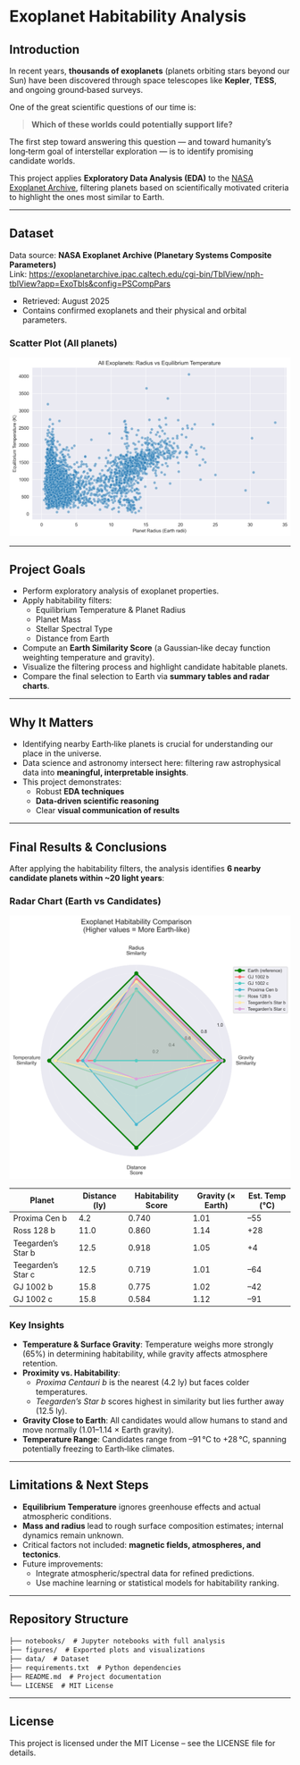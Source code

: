 # Exoplanet Habitability Analysis

## Introduction
In recent years, **thousands of exoplanets** (planets orbiting stars beyond our Sun) have been discovered through space telescopes like **Kepler**, **TESS**, and ongoing ground‑based surveys.  

One of the great scientific questions of our time is:  
> **Which of these worlds could potentially support life?**

The first step toward answering this question — and toward humanity’s long‑term goal of interstellar exploration — is to identify promising candidate worlds.  

This project applies **Exploratory Data Analysis (EDA)** to the [NASA Exoplanet Archive](https://exoplanetarchive.ipac.caltech.edu/cgi-bin/TblView/nph-tblView?app=ExoTbls&config=PSCompPars), filtering planets based on scientifically motivated criteria to highlight the ones most similar to Earth.

---

## Dataset
Data source: **NASA Exoplanet Archive (Planetary Systems Composite Parameters)**  
Link: https://exoplanetarchive.ipac.caltech.edu/cgi-bin/TblView/nph-tblView?app=ExoTbls&config=PSCompPars
- Retrieved: August 2025  
- Contains confirmed exoplanets and their physical and orbital parameters.

### Scatter Plot (All planets)
![Scatter Plot](figures/radius_vs_equilibrium_temp_scatterplot.png)

---

## Project Goals
- Perform exploratory analysis of exoplanet properties.  
- Apply habitability filters:
  - Equilibrium Temperature & Planet Radius  
  - Planet Mass  
  - Stellar Spectral Type  
  - Distance from Earth  
- Compute an **Earth Similarity Score** (a Gaussian‑like decay function weighting temperature and gravity).  
- Visualize the filtering process and highlight candidate habitable planets.  
- Compare the final selection to Earth via **summary tables and radar charts**.  

---

## Why It Matters
- Identifying nearby Earth‑like planets is crucial for understanding our place in the universe.  
- Data science and astronomy intersect here: filtering raw astrophysical data into **meaningful, interpretable insights**.  
- This project demonstrates:  
  - Robust **EDA techniques**  
  - **Data‑driven scientific reasoning**  
  - Clear **visual communication of results**

---

## Final Results & Conclusions
After applying the habitability filters, the analysis identifies **6 nearby candidate planets within ~20 light years**:

### Radar Chart (Earth vs Candidates)
![Radar Chart](figures/radar_chart.png)

| Planet             | Distance (ly) | Habitability Score | Gravity (× Earth) | Est. Temp (°C) |
|--------------------|---------------|-------------------|-------------------|----------------|
| Proxima Cen b      | 4.2           | 0.740             | 1.01              | –55            |
| Ross 128 b         | 11.0          | 0.860             | 1.14              | +28            |
| Teegarden’s Star b | 12.5          | 0.918             | 1.05              | +4             |
| Teegarden’s Star c | 12.5          | 0.719             | 1.01              | –64            |
| GJ 1002 b          | 15.8          | 0.775             | 1.02              | –42            |
| GJ 1002 c          | 15.8          | 0.584             | 1.12              | –91            |

### Key Insights
- **Temperature & Surface Gravity**: Temperature weighs more strongly (65%) in determining habitability, while gravity affects atmosphere retention.  
- **Proximity vs. Habitability**:
  - *Proxima Centauri b* is the nearest (4.2 ly) but faces colder temperatures.  
  - *Teegarden’s Star b* scores highest in similarity but lies further away (12.5 ly).  
- **Gravity Close to Earth**: All candidates would allow humans to stand and move normally (1.01–1.14 × Earth gravity).  
- **Temperature Range**: Candidates range from –91 °C to +28 °C, spanning potentially freezing to Earth‑like climates.  

---

## Limitations & Next Steps
- **Equilibrium Temperature** ignores greenhouse effects and actual atmospheric conditions.  
- **Mass and radius** lead to rough surface composition estimates; internal dynamics remain unknown.  
- Critical factors not included: **magnetic fields, atmospheres, and tectonics**.  
- Future improvements:
  - Integrate atmospheric/spectral data for refined predictions.  
  - Use machine learning or statistical models for habitability ranking.  

---

## Repository Structure
```text
├── notebooks/  # Jupyter notebooks with full analysis
├── figures/  # Exported plots and visualizations
├── data/  # Dataset
├── requirements.txt  # Python dependencies
├── README.md  # Project documentation
└── LICENSE  # MIT License
```

---

## License
This project is licensed under the MIT License – see the LICENSE file for details.
